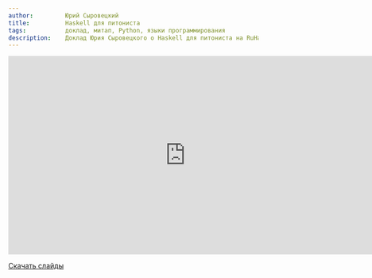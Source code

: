 ```yaml
---
author:         Юрий Сыровецкий
title:          Haskell для питониста
tags:           доклад, митап, Python, языки программирования
description:    Доклад Юрия Сыровецкого о Haskell для питониста на RuHaskell.Meetup 2015 Summer.
---
```


<nobr><iframe
width="711" height="400"
src="https://www.youtube.com/embed/kLswm3Oun20"
frameborder="0" allowfullscreen></iframe><iframe
src="https://www.slideshare.net/slideshow/embed_code/key/rW3M08aEzmXEk"
width="476" height="400"
frameborder="0" marginwidth="0" marginheight="0" scrolling="no"></iframe></nobr>

[Скачать слайды](/files/meetup-2015-summer/1_python_5.pdf)
